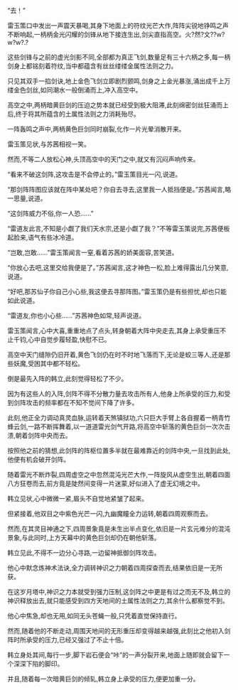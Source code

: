 
“去！”

雷玉策口中发出一声震天暴喝,其身下地面上的符纹光芒大作,阵阵尖锐地铮鸣之声不断响起,一柄柄金光闪耀的剑锋从地下接连生出,剑尖直指高空。火?然?文??w?w?w?.?

这些剑锋与之前的虚光剑影不同,全部都为真正飞剑,数量足有三十六柄之多,每一柄剑身上都铭刻着符纹,当中都蕴含有丝丝缕缕金属性法则之力。

只见其双手一掐剑诀,地上金色飞剑立即剧烈颤鸣,剑身之上金光暴涨,涌出成千上万缕金色剑丝,如同潮水一般倒涌而上,冲入高空中。

高空之中,两柄暗黄巨剑的压迫之势本就已经受到极大阻滞,此刻绵密剑丝狂涌而上后,终于将其所蕴含的土属性法则之力消耗殆尽。

一阵轰鸣之声中,两柄黄色巨剑同时崩裂,化作一片光晕消散开来。

雷玉策见状,与苏茜相视一笑。

然而,不等二人放松心神,头顶高空中的天门之中,就又有沉闷声响传来。

“看来不破这剑阵,这攻击是不会停止的。”雷玉策目光一闪,说道。

“那剑阵阵图应该就在阵中某处吧？你自去寻去,这里我一人抵挡便是。”苏茜闻言,略一思量,说道。

“这剑阵威力不俗,你一人恐……”

“雷道友此言,不知是小觑了我们天水宗,还是小觑了我？”不等雷玉策说完,苏茜便板起脸来,语气有些冰冷道。

“岂敢,岂敢……”雷玉策闻言一窒,看着苏茜的娇美面容,苦笑道。

“你放心去吧,这里交给我便是了。”苏茜闻言,这才神色一松,脸上难得露出几分笑意,说道。

“好吧,那苏仙子你自己小心些,我这便去寻那阵图。”雷玉策仍是有些担忧,却也只能如此说道。

“雷道友,你也小心些……”苏茜神色如常,轻声说道。

雷玉策闻言,心中大喜,重重地点了点头,转身朝着大阵中央走去,其身上承受重压不止千钧,心中自觉步履轻盈,快慰不已。

高空中天门缝隙仍旧开着,黄色飞剑仍在时不时地飞落而下,无论是蛟三等人,还是那些妖魔,受困其中都不轻松。

倒是最先入阵的韩立,此刻觉得轻松了不少。

因为有这些人的入阵,剑阵不得不分散力量去攻击所有人,他身上所承受的压力,和受到剑阵攻击的频率都在不知不觉间下降了许多。

此刻,他正全力调动真灵血脉,运转着天煞镇狱功,六只巨大手臂上各自握着一柄青竹蜂云剑,一路不断挥舞着,以一道道雷光剑气开路,将高空中斩落的黄色巨剑一次次击溃,朝着剑阵中央而去。

按照他之前的猜想,此剑阵的阵枢位置多半就在最难靠近的剑阵中央,一旦找到此处,他便有机会破开剑阵。

随着雷光不断炸裂,四周虚空之中忽然混沌光芒大作,一阵旋风从虚空生出,朝着四面八方狂卷而去,前方竟是陡然间变得一片迷蒙,好似进入了虚无幻境之中。

韩立见状,心中微微一紧,眉头不自觉地紧皱了起来。

但紧接着,他双目之中紫色光芒一闪,九幽魔瞳全力运转,朝着四周观察而去。

然而,在其灵目神通之下,四周景象竟是未生出半点变化,依旧是一片玄元难分的混沌景象,与此同时,上方天幕中的黄色巨剑却仍在朝他斩落。

韩立见此,不得不一边分心寻路,一边留神抵御剑阵攻击。

他心中默念炼神术法诀,全力调转神识之力朝着四周探查而去,结果依旧是一无所获。

在这岁月塔中,神识之力本就受到强力压制,这剑阵之中更是有过之而无不及,韩立的神识释放出去,就只能感受到四方天地间的土属性法则之力,其余什么都察觉不到。

他心中焦急,却也无用,如同无头苍蝇一般,只凭着直觉保持直行。

然而,随着他的不断走动,周围天地间的无形重压却变得越来越强,此刻比之他初入剑阵时所承受的压力,已经又强过了不止十倍。

韩立身处其间,每行一步,脚下岩石便会“咔”的一声分裂开来,地面上随即就会留下一个深深下陷的脚印。

并且,随着每一次暗黄巨剑的倾轧,韩立身上承受的压力,便更加重一分。